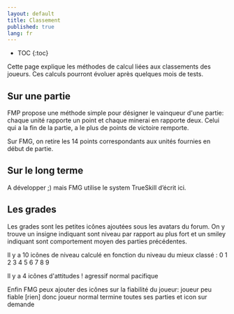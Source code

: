 ```yaml
---
layout: default
title: Classement
published: true
lang: fr
---
```

* TOC
{:toc}

Cette page explique les méthodes de calcul liées aux classements des joueurs. Ces calculs pourront évoluer après quelques mois de tests.

## Sur une partie

FMP propose une méthode simple pour désigner le vainqueur d'une partie: chaque unité rapporte un point et chaque minerai en rapporte deux. Celui qui a la fin de la partie, a le plus de points de victoire remporte.

Sur FMG, on retire les 14 points correspondants aux unités fournies en début de partie.

## Sur le long terme

A développer ;) mais FMG utilise  le system TrueSkill d’écrit ici. 

## Les grades

Les grades sont les petites icônes ajoutées sous les avatars du forum. On y trouve un insigne indiquant sont niveau par rapport au plus fort et un smiley indiquant sont comportement moyen des parties précédentes.

Il y a 10 icônes de niveau calculé en fonction du niveau du mieux classé :
0 1 2 3 4 5 6 7 8 9

Il y a 4 icônes d'attitudes !
 agressif
 normal
 pacifique

Enfin FMG peux ajouter des icônes sur la fiabilité du joueur:
 joueur peu fiable
[rien] donc joueur normal
 termine toutes ses parties et icon sur demande
